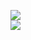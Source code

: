 [![](https://img.shields.io/badge/Made%20With-Github%20Spray-lightgrey.svg?style=for-the-badge&logo=github)](https://github.com/Annihil/github-spray#28466)  
[![](https://i.imgur.com/2DrTn0Z.gif)](https://github.com/Annihil/github-spray)